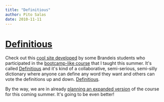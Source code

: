 ```yaml
---
title: "Definitious"
author: Pito Salas
date: 2010-11-11
---
```

# [Definitious](None)




Check out this [cool site developed](<http://definitious.com>) by some
Brandeis students who participated in the [bootcamp-like
course](<http://www.brandeis.edu/jbs/r2010programs/websservices/index.html>)
that I taught this summer. It's called [Definitious](<http://definitious.com>)
and it's kind of a collaborative, semi-serious, semi-silly dictionary where
anyone can define any word they want and others can vote the definitions up
and down. [Definitious](<http://definitious.com>).

By the way, we are in already [planning an expanded
version](<http://www.brandeis.edu/jbs/r2011programs/mobileapps/index.html>) of
the course for this coming summer. It's going to be even better!


